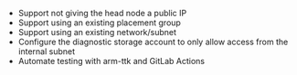   - Support not giving the head node a public IP
  - Support using an existing placement group
  - Support using an existing network/subnet
  - Configure the diagnostic storage account to only allow access from the internal subnet
  - Automate testing with arm-ttk and GitLab Actions
